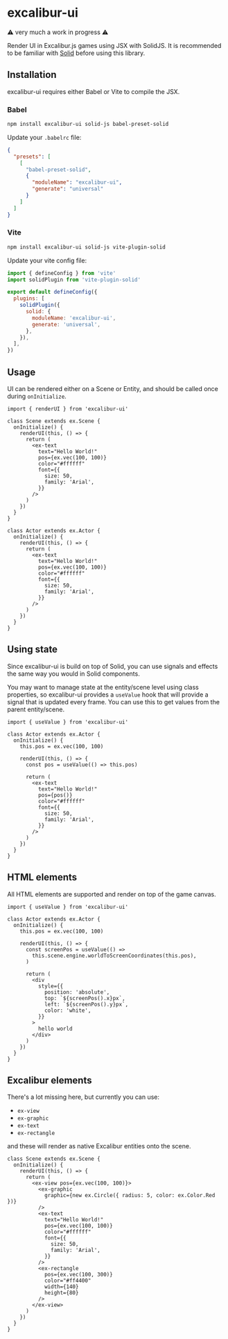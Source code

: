 # excalibur-ui

⚠️ very much a work in progress ⚠️

Render UI in Excalibur.js games using JSX with SolidJS. It is recommended to be familiar with [Solid](https://www.solidjs.com/tutorial/introduction_basics) before using this library.

## Installation

excalibur-ui requires either Babel or Vite to compile the JSX.

### Babel

```bash
npm install excalibur-ui solid-js babel-preset-solid
```

Update your `.babelrc` file:

```json
{
  "presets": [
    [
      "babel-preset-solid",
      {
        "moduleName": "excalibur-ui",
        "generate": "universal"
      }
    ]
  ]
}
```

### Vite

```bash
npm install excalibur-ui solid-js vite-plugin-solid
```

Update your vite config file:

```js
import { defineConfig } from 'vite'
import solidPlugin from 'vite-plugin-solid'

export default defineConfig({
  plugins: [
    solidPlugin({
      solid: {
        moduleName: 'excalibur-ui',
        generate: 'universal',
      },
    }),
  ],
})
```

## Usage

UI can be rendered either on a Scene or Entity, and should be called once during `onInitialize`.

```tsx
import { renderUI } from 'excalibur-ui'

class Scene extends ex.Scene {
  onInitialize() {
    renderUI(this, () => {
      return (
        <ex-text
          text="Hello World!"
          pos={ex.vec(100, 100)}
          color="#ffffff"
          font={{
            size: 50,
            family: 'Arial',
          }}
        />
      )
    })
  }
}

class Actor extends ex.Actor {
  onInitialize() {
    renderUI(this, () => {
      return (
        <ex-text
          text="Hello World!"
          pos={ex.vec(100, 100)}
          color="#ffffff"
          font={{
            size: 50,
            family: 'Arial',
          }}
        />
      )
    })
  }
}
```

## Using state

Since excalibur-ui is build on top of Solid, you can use signals and effects the same way you would in Solid components.

You may want to manage state at the entity/scene level using class properties, so excalibur-ui provides a `useValue` hook that
will provide a signal that is updated every frame. You can use this to get values from the parent entity/scene.

```tsx
import { useValue } from 'excalibur-ui'

class Actor extends ex.Actor {
  onInitialize() {
    this.pos = ex.vec(100, 100)

    renderUI(this, () => {
      const pos = useValue(() => this.pos)

      return (
        <ex-text
          text="Hello World!"
          pos={pos()}
          color="#ffffff"
          font={{
            size: 50,
            family: 'Arial',
          }}
        />
      )
    })
  }
}
```

## HTML elements

All HTML elements are supported and render on top of the game canvas.

```tsx
import { useValue } from 'excalibur-ui'

class Actor extends ex.Actor {
  onInitialize() {
    this.pos = ex.vec(100, 100)

    renderUI(this, () => {
      const screenPos = useValue(() =>
        this.scene.engine.worldToScreenCoordinates(this.pos),
      )

      return (
        <div
          style={{
            position: 'absolute',
            top: `${screenPos().x}px`,
            left: `${screenPos().y}px`,
            color: 'white',
          }}
        >
          hello world
        </div>
      )
    })
  }
}
```

## Excalibur elements

There's a lot missing here, but currently you can use:

- `ex-view`
- `ex-graphic`
- `ex-text`
- `ex-rectangle`

and these will render as native Excalibur entities onto the scene.

```tsx
class Scene extends ex.Scene {
  onInitialize() {
    renderUI(this, () => {
      return (
        <ex-view pos={ex.vec(100, 100)}>
          <ex-graphic
            graphic={new ex.Circle({ radius: 5, color: ex.Color.Red })}
          />
          <ex-text
            text="Hello World!"
            pos={ex.vec(100, 100)}
            color="#ffffff"
            font={{
              size: 50,
              family: 'Arial',
            }}
          />
          <ex-rectangle
            pos={ex.vec(100, 300)}
            color="#ff4400"
            width={140}
            height={80}
          />
        </ex-view>
      )
    })
  }
}
```
